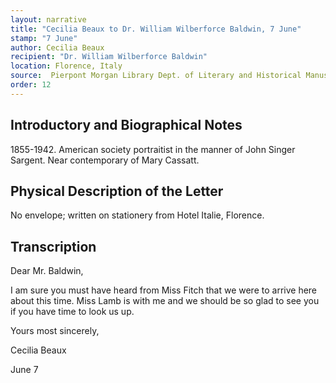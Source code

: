 ```yaml
---
layout: narrative
title: "Cecilia Beaux to Dr. William Wilberforce Baldwin, 7 June"
stamp: "7 June"
author: Cecilia Beaux
recipient: "Dr. William Wilberforce Baldwin"
location: Florence, Italy
source:  Pierpont Morgan Library Dept. of Literary and Historical Manuscripts, MA 3564
order: 12
---
```


## Introductory and Biographical Notes

1855-1942. American society portraitist in the manner of John Singer Sargent. Near contemporary of Mary Cassatt. 

## Physical Description of the Letter

No envelope; written on stationery from Hotel Italie, Florence.

## Transcription

Dear Mr. Baldwin,

I am sure you must have heard from Miss Fitch that we were to arrive here about this time. Miss Lamb is with me and we should be so glad to see you if you have time to look us up. 

Yours most sincerely,

Cecilia Beaux

June 7
